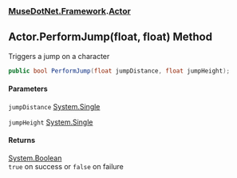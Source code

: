 ### [MuseDotNet.Framework](./MuseDotNet-Framework.md 'MuseDotNet.Framework').[Actor](./Actor.md 'MuseDotNet.Framework.Actor')
## Actor.PerformJump(float, float) Method
Triggers a jump on a character  
```csharp
public bool PerformJump(float jumpDistance, float jumpHeight);
```
#### Parameters
<a name='MuseDotNet-Framework-Actor-PerformJump(float_float)-jumpDistance'></a>
`jumpDistance` [System.Single](https://docs.microsoft.com/en-us/dotnet/api/System.Single 'System.Single')  
  
<a name='MuseDotNet-Framework-Actor-PerformJump(float_float)-jumpHeight'></a>
`jumpHeight` [System.Single](https://docs.microsoft.com/en-us/dotnet/api/System.Single 'System.Single')  
  
#### Returns
[System.Boolean](https://docs.microsoft.com/en-us/dotnet/api/System.Boolean 'System.Boolean')  
`true` on success or `false` on failure  
